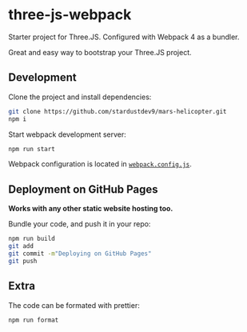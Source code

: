 # three-js-webpack

Starter project for Three.JS. Configured with Webpack 4 as a bundler.

Great and easy way to bootstrap your Three.JS project.

## Development

Clone the project and install dependencies:

```bash
git clone https://github.com/stardustdev9/mars-helicopter.git
npm i
```

Start webpack development server:

```bash
npm run start
```

Webpack configuration is located in [`webpack.config.js`](webpack.config.js).

## Deployment on GitHub Pages

**Works with any other static website hosting too.**

Bundle your code, and push it in your repo:

```bash
npm run build
git add
git commit -m"Deploying on GitHub Pages"
git push
```

## Extra

The code can be formated with prettier:

```bash
npm run format
```

